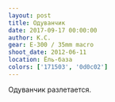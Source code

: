 ```yaml
---
layout: post
title: Одуванчик
date: 2017-09-17 00:00:00
author: К.С.
gear: E-300 / 35mm macro
shoot_date: 2012-06-11
location: Ёль-база
colors: ['171503', '0d0c02']
---
```

Одуванчик разлетается.
